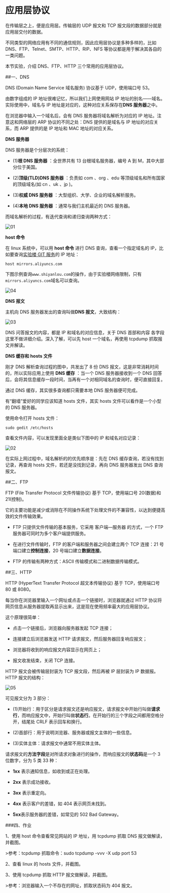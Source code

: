 # 应用层协议

在传输层之上，便是应用层。传输层的 UDP 报文和 TCP 报文段的数据部分就是应用层交付的数据。

不同类型的网络应用有不同的通信规则，因此应用层协议是多种多样的，比如 DNS、FTP、Telnet、SMTP、HTTP、RIP、NFS 等协议都是用于解决其各自的一类问题。

本节实验，介绍 DNS、FTP、HTTP 三个常用的应用层协议。


##一、DNS

DNS (Domain Name Service 域名服务) 协议基于 UDP，使用端口号 53。

由数字组成的 IP 地址很难记忆，所以我们上网使用网站 IP 地址的别名——域名。实际使用中，域名与 IP 地址是对应的，这种对应关系保存在**DNS 服务器**之中。

在浏览器中输入一个域名后，会有 DNS 服务器将域名解析为对应的 IP 地址。注意这和网络层的 ARP 协议的不同之处：DNS 提供的是域名与 IP 地址的对应关系，而 ARP 提供的是 IP 地址和 MAC 地址的对应关系。

**DNS 服务器**

DNS 服务器是个分层次的系统：

- (1)**根 DNS 服务器** ：全世界共有 13 台根域名服务器，编号 A 到 M，其中大部分位于美国。

- (2)**顶级(TLD)DNS 服务器** ：负责如 com 、org 、edu 等顶级域名和所有国家的顶级域名(如 cn 、uk 、jp )。

- (3)**权威 DNS 服务器** ：大型组织、大学、企业的域名解析服务。

- (4)**本地 DNS 服务器** ：通常与我们主机最近的 DNS 服务器。

而域名解析的过程，有迭代查询和递归查询两种方式：

![01](https://dn-anything-about-doc.qbox.me/TCP_IP/tcp-7-01.png/logoblackfont)

**host 命令**

在 linux 系统中，可以用 **host 命令** 进行 DNS 查询，查看一个指定域名的 IP，比如要查询[实验楼 GIT 服务](git.shiyanlou.com)的 IP 地址：

```
host mirrors.aliyuncs.com
```

下图示例查询`www.shiyanlou.com`的操作，由于实验楼网络限制，只有`mirrors.aliyuncs.com`域名可以查询。

![04](https://dn-anything-about-doc.qbox.me/TCP_IP/tcp-7-04.png/logoblackfont)

**DNS 报文**

主机向 DNS 服务器发出的查询叫做**DNS 报文**，大致结构：

![03](https://dn-anything-about-doc.qbox.me/TCP_IP/tcp-7-03.png/logoblackfont)

DNS 问答报文的内容，都是 IP 和域名的对应信息，关于 DNS 首部和内容 各字段这里不做详细介绍。深入了解，可以先 host 一个域名，再使用 tcpdump 抓取报文并解读。

**DNS 缓存和 hosts 文件**

刚才 DNS 解析查询过程的图中，共发出了 8 份 DNS 报文，这是非常消耗时间的，所以实际应用上使用 **DNS 缓存** ：当一个 DNS 服务器接收到一个 DNS 回答后，会将其信息缓存一段时间，当再有一个对相同域名的查询时，便可直接回复。

通过 DNS 缓存，其实很多查询都只需要本地 DNS 服务器便可完成。

有“翻墙”爱好的同学应该知道 hosts 文件，其实 hosts 文件可以看作是一个小型的 DNS 服务器。

使用命令打开 hosts 文件：

```
sudo gedit /etc/hosts
```

查看文件内容，可以发现里面全是类似下图中的 IP 和域名对应记录：

![02](https://dn-anything-about-doc.qbox.me/TCP_IP/tcp-7-02.png/logoblackfont)

在实际上网过程中，域名解析的的优先顺序是：先在 DNS 缓存查询，若没有找到记录，再查询 hosts 文件，若还是没找到记录，再向 DNS 服务器发出 DNS 查询报文。


##二、FTP

FTP (File Transfer Protocol 文件传输协议) 基于 TCP，使用端口号 20(数据)和 21(控制)。

它的主要功能是减少或消除在不同操作系统下处理文件的不兼容性，以达到便捷高效的文件传输效果。

- FTP 只提供文件传输的基本服务，它采用 客户端—服务器 的方式，一个 FTP 服务器可同时为多个客户端提供服务。

- 在进行文件传输时，FTP 的客户端和服务器之间会建立两个 TCP 连接：21 号端口建立**控制连接**，20 号端口建立**数据连接**。

- FTP 的传输有两种方式：ASCII 传输模式和二进制数据传输模式。


##三、HTTP

HTTP (HyperText Transfer Protocol 超文本传输协议) 基于 TCP，使用端口号 80 或 8080。

每当你在浏览器里输入一个网址或点击一个链接时，浏览器就通过 HTTP 协议将网页信息从服务器提取再显示出来，这是现在使用频率最大的应用层协议。

这个原理很简单：

- 点击一个链接后，浏览器向服务器发起 TCP 连接；

- 连接建立后浏览器发送 HTTP 请求报文，然后服务器回复响应报文；

- 浏览器将收到的响应报文内容显示在网页上；

- 报文收发结束，关闭 TCP 连接。

HTTP 报文会被传输层封装为 TCP 报文段，然后再被 IP 层封装为 IP 数据报。HTTP 报文的结构：

![05](https://dn-anything-about-doc.qbox.me/TCP_IP/tcp-7-05.png/logoblackfont)

可见报文分为 3 部分：

- (1)开始行：用于区分是请求报文还是响应报文，请求报文中开始行叫做**请求行**，而响应报文中，开始行叫做**状态行**。在开始行的三个字段之间都用空格分开，结尾处 CRLF 表示回车和换行。

- (2)首部行：用于说明浏览器、服务器或报文主体的一些信息。

- (3)实体主体：请求报文中通常不用实体主体。

请求报文的**方法字段**是对所请求对象进行的操作，而响应报文的**状态码**是一个 3 位数字，分为 5 类 33 种：

- **1xx** 表示通知信息，如收到或正在处理。

- **2xx** 表示成功接收。

- **3xx** 表示重定向。

- **4xx** 表示客户的差错，如 404 表示网页未找到。

- **5xx**表示服务器的差错，如常见的 502 Bad Gateway。


###四、作业

1、使用 host 命令查看常见网站的 IP 地址，用 tcpdump 抓取 DNS 报文做解读，并截图。

&gt;参考：tcpdump 抓取命令：sudo tcpdump -vvv -X udp port 53

2、查看 linux 的 hosts 文件，并截图。

3、使用 tcpdump 抓取 HTTP 报文做解读，并截图。

&gt;参考：浏览器输入一个不存在的网址，抓取状态码为 404 报文。



